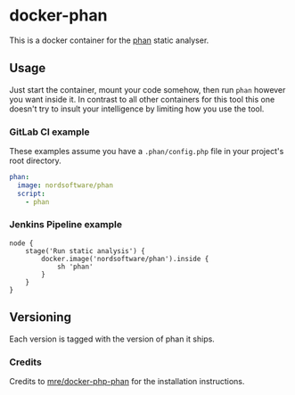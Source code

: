 # docker-phan

This is a docker container for the [phan](https://github.com/etsy/phan/) static analyser.

## Usage

Just start the container, mount your code somehow, then run `phan` however you want inside it. In contrast to all 
other containers for this tool this one doesn't try to insult your intelligence by limiting how you use the tool.

### GitLab CI example

These examples assume you have a `.phan/config.php` file in your project's root directory.

```yaml
phan:
  image: nordsoftware/phan
  script:
    - phan
```

### Jenkins Pipeline example

```
node {    
    stage('Run static analysis') {
        docker.image('nordsoftware/phan').inside {
            sh 'phan'
        }    
    }
}
```

## Versioning

Each version is tagged with the version of phan it ships.

### Credits

Credits to [mre/docker-php-phan](https://github.com/mre/docker-php-phan) for the installation instructions.
